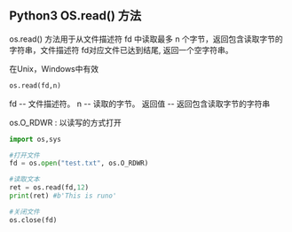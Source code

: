 ## Python3 OS.read() 方法

os.read() 方法用于从文件描述符 fd 中读取最多 n 个字节，返回包含读取字节的字符串，文件描述符 fd对应文件已达到结尾, 返回一个空字符串。

在Unix，Windows中有效

```python
os.read(fd,n)
```

fd -- 文件描述符。
n -- 读取的字节。
返回值 -- 返回包含读取字节的字符串

os.O_RDWR : 以读写的方式打开

```python
import os,sys

#打开文件
fd = os.open("test.txt", os.O_RDWR)

#读取文本
ret = os.read(fd,12)
print(ret) #b'This is runo'

#关闭文件
os.close(fd)
```